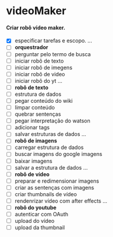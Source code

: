 # videoMaker
#### Criar robô vídeo maker.
- [x] especificar tarefas e escopo.
...
- [ ] **orquestrador** 
- [ ] perguntar pelo termo de busca
- [ ] iniciar robô de texto
- [ ] iniciar robô de imegens
- [ ] iniciar robô de video
- [ ] iniciar robô do yt
...
- [ ] **robô de texto** 
- [ ] estrutura de dados
- [ ] pegar conteúdo do wiki
- [ ] limpar conteúdo
- [ ] quebrar sentenças
- [ ] pegar interpretação do watson
- [ ] adicionar tags
- [ ] salvar estruturas de dados
...
- [ ] **robô de imagens**
- [ ] carregar estrutura de dados
- [ ] buscar imagens do google imagens
- [ ] baixar imagens
- [ ] salvar a estrutura de dados
...
- [ ] **robô de vídeo**
- [ ] preparar e redimensionar imagens
- [ ] criar as sentenças com imagens
- [ ] criar thumbnails de vídeo
- [ ] rendenrizar vídeo com after effects
...
- [ ] **robô do youtube**
- [ ] autenticar com OAuth
- [ ] upload do vídeo
- [ ] upload da thumbnail
